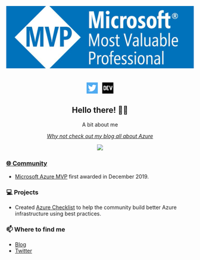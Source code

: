 ## <center> <h1> [![ghostinthewires header](https://github.com/ghostinthewires/ghostinthewires/blob/main/images/mvp.webp?raw=true)](https://azurechecklist.com/)</center>

<p align='center'>
<a href="https://twitter.com/GhostInTheWire5"><img height="30" src="https://github.com/ghostinthewires/ghostinthewires/blob/main/images/twitter.png?raw=true"></a>&nbsp;&nbsp;
<a href="https://dev.to/ghostinthewire5"><img height="30" src="https://github.com/ghostinthewires/ghostinthewires/blob/main/images/devto.png?raw=true"></a>
</p>

<h2 align="center">Hello there! 👋🤓</h2>
<p align="center">A bit about me</p>

<em><p align="center"><a href="https://dev.to/ghostinthewire5">Why not check out my blog all about Azure</a></p></em>
<p>

<p align="center">
    <a href="https://azurechecklist.com/"><img src="https://github.com/ghostinthewires/Azure-Readiness-Checklist/blob/master/img/azurereadinesschecklist.gif?raw=true" width="700">
</p>

### :globe_with_meridians: Community
- <a href="https://mvp.microsoft.com/en-us/PublicProfile/5003562?fullName=Andrew%20Urwin">Microsoft Azure MVP</a> first awarded in December 2019.

### 💻 Projects
- Created <a href="https://azurechecklist.com/">Azure Checklist</a> to help the community build better Azure infrastructure using best practices.



### 📫 Where to find me
- <a href="https://dev.to/ghostinthewire5">Blog</a>
- <a href="https://twitter.com/GhostInTheWire5">Twitter</a>

